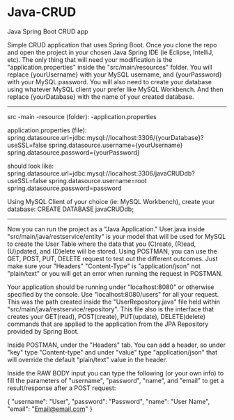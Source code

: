 # Java-CRUD
Java Spring Boot CRUD app

  Simple CRUD application that uses Spring Boot.  Once you clone the repo and open the project in your chosen Java Spring IDE (ie Eclipse, IntelliJ, etc). The only thing that will need your modification is the "application.properties" inside the "src/main/resources" folder.  You will replace {yourUsername} with your MySQL username, and {yourPassword} with your MySQL password. You will also need to create your database using whatever MySQL client your prefer like MySQL Workbench.  And then replace {yourDatabase} with the name of your created database.

--------------------------------------------------------------------------------------
src
  -main
    -resource (folder):
      -application.properties
  
application.properties (file): 
  spring.datasource.url=jdbc:mysql://localhost:3306/{yourDatabase}?useSSL=false
  spring.datasource.username={yourUsername}
  spring.datasource.password={yourPassword}

should look like:
  spring.datasource.url=jdbc:mysql://localhost:3306/javaCRUDdb?useSSL=false
  spring.datasource.username=root
  spring.datasource.password=password
  
Using MySQL Client of your choice (ie: MySQL Workbench), create your database:
  CREATE DATABASE javaCRUDdb;
  
---------------------------------------------------------------------------------------
  
  Now you can run the project as a "Java Application." User.java inside "src/main/java/restservice/entity" is your model that will be used for MySQL to create the User Table where the data that you (C)reate, (R)ead, (U)pdated, and (D)elete will be stored. Using POSTMAN, you can use the GET, POST, PUT, DELETE request to test out the different outcomes. Just make sure your "Headers" "Content-Type" is "application/json" not "plain/text" or you will get an error when running the request in POSTMAN.
  
  Your application should be running under "localhost:8080" or otherwise specified by the console. Use "localhost:8080/users" for all your request.  This was the path created inside the "UserRepository.java" file held within "src/main/java/restservice/repository".  This file also is the interface that creates your GET(read), POST(create), PUT(update), DELETE(delete) commands that are applied to the application from the JPA Repository provided by Spring Boot.
  
  Inside POSTMAN, under the "Headers" tab.  You can add a header, so under "key" type "Content-type" and under "value" type "application/json" that will override the default "plain/text" value in the header.
  
  Inside the RAW BODY input you can type the following (or your own info) to fill the parameters of "username", "password", "name", and "email" to get a result/response after a POST request:
  
 {
  "username": "User",
  "password": "Password",
  "name": "User Name",
  "email": "Email@email.com"
 }

